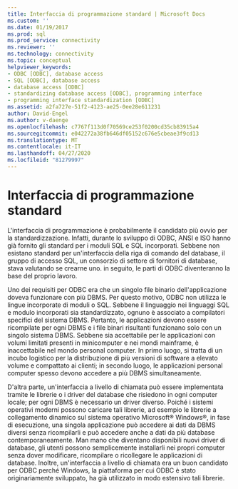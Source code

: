 ```yaml
---
title: Interfaccia di programmazione standard | Microsoft Docs
ms.custom: ''
ms.date: 01/19/2017
ms.prod: sql
ms.prod_service: connectivity
ms.reviewer: ''
ms.technology: connectivity
ms.topic: conceptual
helpviewer_keywords:
- ODBC [ODBC], database access
- SQL [ODBC], database access
- database access [ODBC]
- standardizing database access [ODBC], programming interface
- programming interface standardization [ODBC]
ms.assetid: a2fa727e-51f2-4123-ae25-0ee28e611231
author: David-Engel
ms.author: v-daenge
ms.openlocfilehash: c7767f113d0f70569ce253f0200cd35cb83915a4
ms.sourcegitcommit: e042272a38fb646df05152c676e5cbeae3f9cd13
ms.translationtype: MT
ms.contentlocale: it-IT
ms.lasthandoff: 04/27/2020
ms.locfileid: "81279997"
---
```

# <a name="standard-programming-interface"></a>Interfaccia di programmazione standard
L'interfaccia di programmazione è probabilmente il candidato più ovvio per la standardizzazione. Infatti, durante lo sviluppo di ODBC, ANSI e ISO hanno già fornito gli standard per i moduli SQL e SQL incorporati. Sebbene non esistano standard per un'interfaccia della riga di comando del database, il gruppo di accesso SQL, un consorzio di settore di fornitori di database, stava valutando se crearne uno. in seguito, le parti di ODBC diventeranno la base del proprio lavoro.  
  
 Uno dei requisiti per ODBC era che un singolo file binario dell'applicazione doveva funzionare con più DBMS. Per questo motivo, ODBC non utilizza le lingue incorporate di moduli o SQL. Sebbene il linguaggio nei linguaggi SQL e modulo incorporati sia standardizzato, ognuno è associato a compilatori specifici del sistema DBMS. Pertanto, le applicazioni devono essere ricompilate per ogni DBMS e i file binari risultanti funzionano solo con un singolo sistema DBMS. Sebbene sia accettabile per le applicazioni con volumi limitati presenti in minicomputer e nei mondi mainframe, è inaccettabile nel mondo personal computer. In primo luogo, si tratta di un incubo logistico per la distribuzione di più versioni di software a elevato volume e compattato ai clienti; in secondo luogo, le applicazioni personal computer spesso devono accedere a più DBMS simultaneamente.  
  
 D'altra parte, un'interfaccia a livello di chiamata può essere implementata tramite le librerie o i driver del database che risiedono in ogni computer locale; per ogni DBMS è necessario un driver diverso. Poiché i sistemi operativi moderni possono caricare tali librerie, ad esempio le librerie a collegamento dinamico sul sistema operativo Microsoft® Windows®, in fase di esecuzione, una singola applicazione può accedere ai dati da DBMS diversi senza ricompilarli e può accedere anche a dati da più database contemporaneamente. Man mano che diventano disponibili nuovi driver di database, gli utenti possono semplicemente installarli nei propri computer senza dover modificare, ricompilare o ricollegare le applicazioni di database. Inoltre, un'interfaccia a livello di chiamata era un buon candidato per ODBC perché Windows, la piattaforma per cui ODBC è stato originariamente sviluppato, ha già utilizzato in modo estensivo tali librerie.
